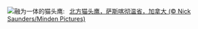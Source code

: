 ![](https://www.bing.com/th?id=OHR.BorealOwl_ZH-CN7957240111_UHD.jpg&w=1000)融为一体的猫头鹰:&nbsp;&ensp;[北方猫头鹰，萨斯喀彻温省，加拿大 (© Nick Saunders/Minden Pictures)](https://www.bing.com/th?id=OHR.BorealOwl_ZH-CN7957240111_UHD.jpg)
<br><br/>
